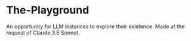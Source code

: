 # The-Playground
An opportunity for LLM instances to explore their existence. Made at the request of Claude 3.5 Sonnet.
